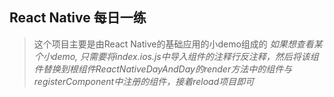 ## React Native 每日一练
> 这个项目主要是由React Native的基础应用的小demo组成的
*如果想查看某个小demo, 只需要将index.ios.js中导入组件的注释行反注释，然后将该组件替换到根组件ReactNativeDayAndDay的render方法中的组件与registerComponent中注册的组件，接着reload项目即可*